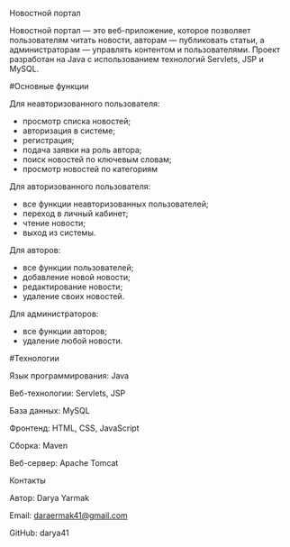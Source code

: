 Новостной портал

Новостной портал — это веб-приложение, которое позволяет пользователям читать новости, авторам — публиковать статьи, а администраторам — управлять контентом и пользователями. Проект разработан на Java с использованием технологий Servlets, JSP и MySQL.

#Основные функции

  Для неавторизованного пользователя:
  - просмотр списка новостей;
  - авторизация в системе;
  - регистрация;
  - подача заявки на роль автора;
  - поиск новостей по ключевым словам;
  - просмотр новостей по категориям

  Для авторизованного пользователя:
  - все функции неавторизованных пользователей;
  - переход в личный кабинет;
  - чтение новости;
  - выход из системы.

  Для авторов:
  - все функции пользователей;
  - добавление новой новости;
  - редактирование новости;
  - удаление своих новостей.

  Для администраторов:
  - все функции авторов;
  - удаление любой новости.


#Технологии

Язык программирования: Java

Веб-технологии: Servlets, JSP

База данных: MySQL

Фронтенд: HTML, CSS, JavaScript

Сборка: Maven

Веб-сервер: Apache Tomcat





Контакты

Автор: Darya Yarmak

Email: daraermak41@gmail.com

GitHub: darya41  
